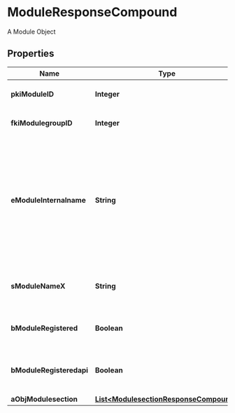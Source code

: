 

# ModuleResponseCompound

A Module Object

## Properties

| Name | Type | Description | Notes |
|------------ | ------------- | ------------- | -------------|
|**pkiModuleID** | **Integer** | The unique ID of the Module |  |
|**fkiModulegroupID** | **Integer** | The unique ID of the Modulegroup |  |
|**eModuleInternalname** | **String** | The Internal name of the Module.  This is theoretically an enum field but there are so many possibles values we decided not to list them all. |  |
|**sModuleNameX** | **String** | The Name of the Module in the language of the requester |  |
|**bModuleRegistered** | **Boolean** | Whether the Module is registered or not |  |
|**bModuleRegisteredapi** | **Boolean** | Whether the Module is registered or not for api use |  |
|**aObjModulesection** | [**List&lt;ModulesectionResponseCompound&gt;**](ModulesectionResponseCompound.md) |  |  [optional] |



